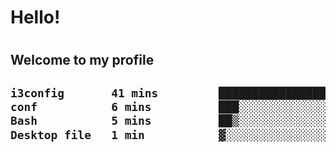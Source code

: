 
<h1>Hello!<h1>
<h2>Welcome to my profile<h2>

<!--START_SECTION:waka-->

```txt
i3config       41 mins         ███████████████████░░░░░░   75.99 %
conf           6 mins          ███░░░░░░░░░░░░░░░░░░░░░░   11.88 %
Bash           5 mins          ██▒░░░░░░░░░░░░░░░░░░░░░░   09.27 %
Desktop file   1 min           ▓░░░░░░░░░░░░░░░░░░░░░░░░   02.86 %
```

<!--END_SECTION:waka-->
